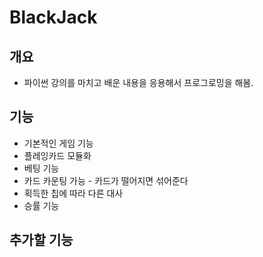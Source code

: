 # BlackJack

## 개요
* 파이썬 강의를 마치고 배운 내용을 응용해서 프로그로밍을 해봄.

## 기능
* 기본적인 게임 기능
* 플레잉카드 모듈화
* 베팅 기능
* 카드 카운팅 가능 - 카드가 떨어지면 섞어준다
* 획득한 칩에 따라 다른 대사
* 승률 기능

## 추가할 기능
